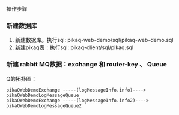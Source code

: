 
操作步骤

### 新建数据库

1. 新建数据库。执行sql: pikaq-web-demo/sql/pikaq-web-demo.sql
2. 新建pikaq表：执行sql: pikaq-client/sql/pikaq.sql

### 新建 rabbit MQ数据：exchange 和 router-key 、 Queue

Q的拓扑图：

    pikaQWebDemoExchange -----(logMessageInfo.info)----> pikaQWebDemoLogMessageQueue
    pikaQWebDemoExchange -----(logMessageInfo.info2)----> pikaQWebDemoLogMessageQueue2
    